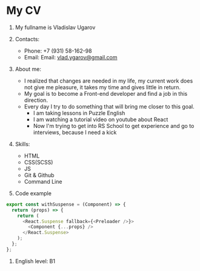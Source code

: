 # My CV

1. My fullname is Vladislav Ugarov
1. Contacts:
   - Phone: +7 (931) 58-162-98
   - Email: Email: vlad.ygarov@gmail.com
1. About me:
   - I realized that changes are needed in my life, my current work does not give me pleasure, it takes my time and gives little in return.
   - My goal is to become a Front-end developer and find a job in this direction.
   - Every day I try to do something that will bring me closer to this goal.
     - I am taking lessons in Puzzle English
     - I am watching a tutorial video on youtube about React
     - Now I'm trying to get into RS School to get experience and go to interviews, because I need a kick
1. Skills:

   - HTML
   - CSS(SCSS)
   - JS
   - Git & Github
   - Command Line

1. Code example

```javascript
export const withSuspense = (Component) => {
  return (props) => {
    return (
      <React.Suspense fallback={<Preloader />}>
        <Component {...props} />
      </React.Suspense>
    );
  };
};
```

1. English level: B1
